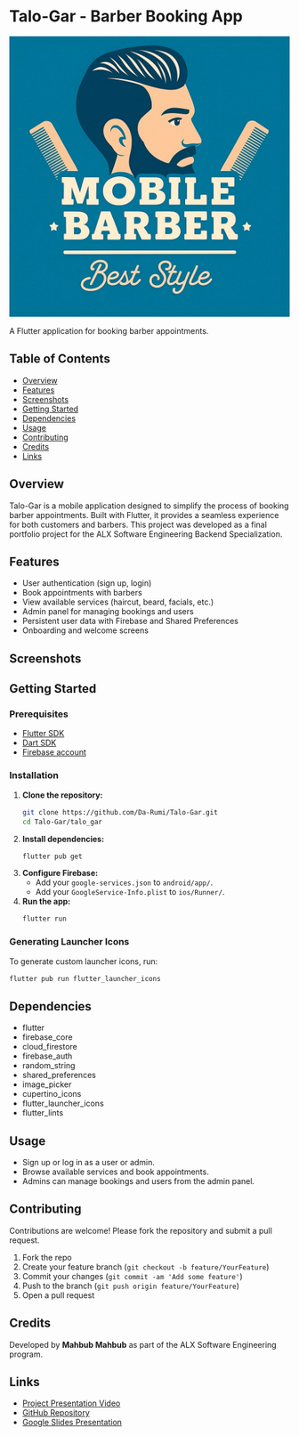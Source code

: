 # Talo-Gar - Barber Booking App

![Barber](images/barber.jpg)

A Flutter application for booking barber appointments.

## Table of Contents
- [Overview](#overview)
- [Features](#features)
- [Screenshots](#screenshots)
- [Getting Started](#getting-started)
- [Dependencies](#dependencies)
- [Usage](#usage)
- [Contributing](#contributing)
- [Credits](#credits)
- [Links](#links)

## Overview
Talo-Gar is a mobile application designed to simplify the process of booking barber appointments. Built with Flutter, it provides a seamless experience for both customers and barbers. This project was developed as a final portfolio project for the ALX Software Engineering Backend Specialization.

## Features
- User authentication (sign up, login)
- Book appointments with barbers
- View available services (haircut, beard, facials, etc.)
- Admin panel for managing bookings and users
- Persistent user data with Firebase and Shared Preferences
- Onboarding and welcome screens

## Screenshots
<!-- Add screenshots here if available -->

## Getting Started

### Prerequisites
- [Flutter SDK](https://flutter.dev/docs/get-started/install)
- [Dart SDK](https://dart.dev/get-dart)
- [Firebase account](https://firebase.google.com/)

### Installation
1. **Clone the repository:**
   ```sh
   git clone https://github.com/Da-Rumi/Talo-Gar.git
   cd Talo-Gar/talo_gar
   ```
2. **Install dependencies:**
   ```sh
   flutter pub get
   ```
3. **Configure Firebase:**
   - Add your `google-services.json` to `android/app/`.
   - Add your `GoogleService-Info.plist` to `ios/Runner/`.
4. **Run the app:**
   ```sh
   flutter run
   ```

### Generating Launcher Icons
To generate custom launcher icons, run:
```sh
flutter pub run flutter_launcher_icons
```

## Dependencies
- flutter
- firebase_core
- cloud_firestore
- firebase_auth
- random_string
- shared_preferences
- image_picker
- cupertino_icons
- flutter_launcher_icons
- flutter_lints

## Usage
- Sign up or log in as a user or admin.
- Browse available services and book appointments.
- Admins can manage bookings and users from the admin panel.

## Contributing
Contributions are welcome! Please fork the repository and submit a pull request.

1. Fork the repo
2. Create your feature branch (`git checkout -b feature/YourFeature`)
3. Commit your changes (`git commit -am 'Add some feature'`)
4. Push to the branch (`git push origin feature/YourFeature`)
5. Open a pull request

## Credits
Developed by **Mahbub Mahbub** as part of the ALX Software Engineering program.

## Links
- [Project Presentation Video](https://youtu.be/uwD1ya-v3eA)
- [GitHub Repository](https://github.com/Da-Rumi/Talo-Gar)
- [Google Slides Presentation](https://docs.google.com/presentation/d/1ZXA66zT4jXO2YRpHzEFOuKO0Vke-anjQLLP5mxJSoVQ/edit?usp=sharing)


